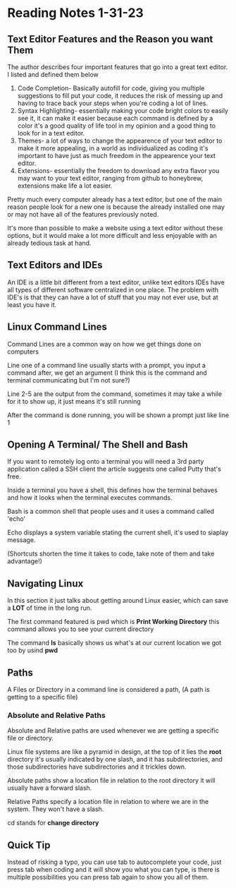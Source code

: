 # Reading Notes 1-31-23
## Text Editor Features and the Reason you want Them
The author describes four important features that go into a great text editor. I listed and defined them below
1. Code Completion- Basically autofill for code, giving you multiple suggestions to fill put your code, it reduces the risk of messing up and having to trace back your steps when you're coding a lot of lines.
2. Syntax Highlighting- essentially making your code bright colors to easily see it, it can make it easier because each command is defined by a color it's a good quality of life tool in my opinion and a good thing to look for in a text editor.
3. Themes- a lot of ways to change the appearence of your text editor to make it more appealing, in a world as individualized as coding it's important to have just as much freedom in the appearence your text editor.
4. Extensions- essentially the freedom to download any extra flavor you may want to your text editor, ranging from github to honeybrew, extensions make life a lot easier.

Pretty much every computer already has a text editor, but one of the main reason people look for a new one is because the already installed one may or may not have all of the features previously noted.

It's more than possible to make a website using a text editor without these options, but it would make a lot more difficult and less enjoyable with an already tedious task at hand.
## Text Editors and IDEs

An IDE is a little bit different from a text editor, unlike text editors IDEs have all types of different software centralized in one place.
The problem with IDE's is that they can have a lot of stuff that you may not ever use, but at least you have it.

## Linux Command Lines
Command Lines are a common way on how we get things done on computers

Line one of a command line usually starts with a prompt, you input a command after, we get an argument (I think this is the command and terminal communicating but I'm not sure?)

Line 2-5 are the output from the command, sometimes it may take a while for it to show up, it just means it's still running

After the command is done running, you will be shown a prompt just like line 1

## Opening A Terminal/ The Shell and Bash
If you want to remotely log onto a terminal you will need a 3rd party application called a SSH client the article suggests one called Putty that's free.

Inside a terminal you have a shell, this defines how the terminal behaves and how it looks when the terminal executes commands.

Bash is a common shell that people uses and it uses a command called 'echo'

Echo displays a system variable stating the current shell, it's used to siaplay message.

(Shortcuts shorten the time it takes to code, take note of them and take advantage!)

## Navigating Linux

In this section it just talks about getting around Linux easier, which can save a **LOT** of time in the long run.

The first command featured is pwd which is **Print Working Directory** this command allows you to see your current directory

The command **ls** basically shows us what's at our current location we got too by usind **pwd** 

## Paths 
A Files or Directory in a command line is considered a path, (A path is getting to a specific file)

### Absolute and Relative Paths
Absolute and Relative paths are used whenever we are getting a specific file or directory.

Linux file systems are like a pyramid in design, at the top of it lies the **root** directory it's usually indicated by one slash, and it has subdirectories, and those subdirectories have subdirectories and it trickles down.

Absolute paths show a location file in relation to the root directory it will usually have a forward slash.

Relative Paths specify a location file in relation to where we are in the system. They won't have a slash.

cd stands for **change directory**

## Quick Tip
Instead of risking a typo, you can use tab to autocomplete your code, just press tab when coding and it will show you what you can type, is there is multiple possibilities you can press tab again to show you all of them. 
